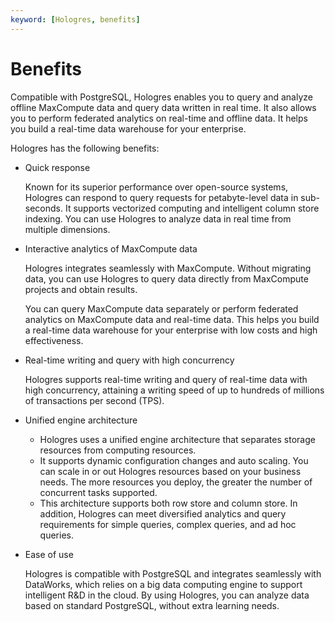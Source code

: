 ```yaml
---
keyword: [Hologres, benefits]
---
```


# Benefits

Compatible with PostgreSQL, Hologres enables you to query and analyze offline MaxCompute data and query data written in real time. It also allows you to perform federated analytics on real-time and offline data. It helps you build a real-time data warehouse for your enterprise.

Hologres has the following benefits:

-   Quick response

    Known for its superior performance over open-source systems, Hologres can respond to query requests for petabyte-level data in sub-seconds. It supports vectorized computing and intelligent column store indexing. You can use Hologres to analyze data in real time from multiple dimensions.

-   Interactive analytics of MaxCompute data

    Hologres integrates seamlessly with MaxCompute. Without migrating data, you can use Hologres to query data directly from MaxCompute projects and obtain results.

    You can query MaxCompute data separately or perform federated analytics on MaxCompute data and real-time data. This helps you build a real-time data warehouse for your enterprise with low costs and high effectiveness.

-   Real-time writing and query with high concurrency

    Hologres supports real-time writing and query of real-time data with high concurrency, attaining a writing speed of up to hundreds of millions of transactions per second \(TPS\).

-   Unified engine architecture
    -   Hologres uses a unified engine architecture that separates storage resources from computing resources.
    -   It supports dynamic configuration changes and auto scaling. You can scale in or out Hologres resources based on your business needs. The more resources you deploy, the greater the number of concurrent tasks supported.
    -   This architecture supports both row store and column store. In addition, Hologres can meet diversified analytics and query requirements for simple queries, complex queries, and ad hoc queries.
-   Ease of use

    Hologres is compatible with PostgreSQL and integrates seamlessly with DataWorks, which relies on a big data computing engine to support intelligent R&D in the cloud. By using Hologres, you can analyze data based on standard PostgreSQL, without extra learning needs.


